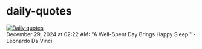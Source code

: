 # daily-quotes
[![Daily quotes](https://github.com/ceepu8/daily-quotes/actions/workflows/daily-quote.yml/badge.svg)](https://github.com/ceepu8/daily-quotes/actions/workflows/daily-quote.yml)<br/>
December 29, 2024 at 02:22 AM: "A Well-Spent Day Brings Happy Sleep." - Leonardo Da Vinci
